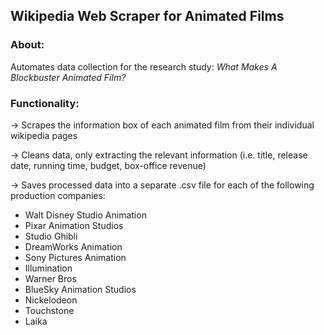 ## Wikipedia Web Scraper for Animated Films 

### About:
Automates data collection for the research study:
*What Makes A Blockbuster Animated Film?*

### Functionality:
<p>→ Scrapes the information box of each animated film from their individual wikipedia pages <br />
<p>→ Cleans data, only extracting the relevant information (i.e. title, release date, running time, budget, box-office revenue)<br />
<p>→ Saves processed data into a separate .csv file for each of the following production companies: <br />
  
  * Walt Disney Studio Animation
  * Pixar Animation Studios
  * Studio Ghibli
  * DreamWorks Animation
  * Sony Pictures Animation
  * Illumination
  * Warner Bros
  * BlueSky Animation Studios
  * Nickelodeon
  * Touchstone 
  * Laika

 
